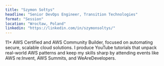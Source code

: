 ```yaml
---
title: "Szymon Sołtys"
headline: "Senior DevOps Engineer, Transition Technologies"
format: "Session"
location: "Wrocław, Poland"
linkedin: "https://linkedin.com/in/szymonsoltys/"
---
```


11× AWS Certified and AWS Community Builder, focused on automating secure, scalable cloud solutions. I produce YouTube tutorials that unpack real-world AWS patterns and keep my skills sharp by attending events like AWS re:Invent, AWS Summits, and WeAreDevelopers.
